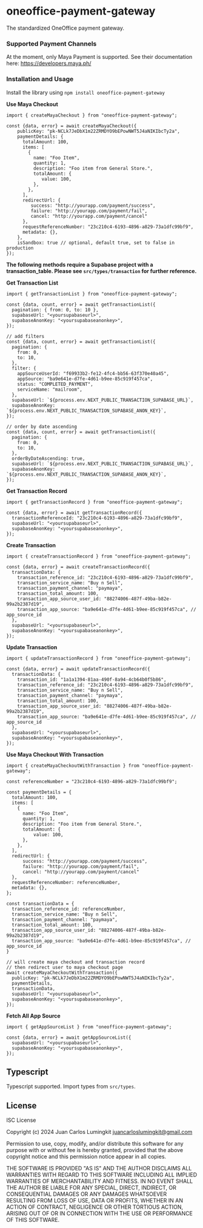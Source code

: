 # oneoffice-payment-gateway

The standardized OneOffice payment gateway.


### Supported Payment Channels

At the moment, only Maya Payment is supported. See their documentation here: https://developers.maya.ph/

### Installation and Usage

Install the library using `npm install oneoffice-payment-gateway`

**Use Maya Checkout**
```
import { createMayaCheckout } from "oneoffice-payment-gateway";

const {data, error} = await createMayaCheckout({
    publicKey: "pk-NCLk7JeDbX1m22ZRMDYO9bEPowNWT5J4aNIKIbcTy2a",
    paymentDetails: {
      totalAmount: 100,
      items: [
        {
          name: "Foo Item",
          quantity: 1,
          description: "Foo item from General Store.",
          totalAmount: {
             value: 100,
          },
        },
      ],
      redirectUrl: {
         success: "http://yourapp.com/payment/success",
         failure: "http://yourapp.com/payment/fail",
         cancel: "http://yourapp.com/payment/cancel"
      },
      requestReferenceNumber: "23c210c4-6193-4896-a829-73a1dfc99bf9",
      metadata: {},
    },
    isSandbox: true // optional, default true, set to false in production
});
```

**The following methods require a Supabase project with a transaction_table. Please see `src/types/transaction` for further reference.**

**Get Transaction List**
```
import { getTransactionList } from "oneoffice-payment-gateway";

const {data, count, error} = await getTransactionList({
  pagination: { from: 0, to: 10 },
  supabaseUrl: "<yoursupabaseurl>",
  supabaseAnonKey: "<yoursupabaseanonkey>",
});

// add filters
const {data, count, error} = await getTransactionList({
  pagination: {
    from: 0,
    to: 10,
  },
  filter: {
    appSourceUserId: "f69933b2-fe12-4fc4-bb56-63f370e40a45",
    appSource: "ba9e641e-d7fe-4d61-b9ee-85c919f457ca",
    status: "COMPLETED_PAYMENT",
    serviceName: "mailroom",
  },
  supabaseUrl: `${process.env.NEXT_PUBLIC_TRANSACTION_SUPABASE_URL}`,
  supabaseAnonKey: `${process.env.NEXT_PUBLIC_TRANSACTION_SUPABASE_ANON_KEY}`,
});

// order by date ascending
const {data, count, error} = await getTransactionList({
  pagination: {
    from: 0,
    to: 10,
  },
  orderByDateAscending: true,
  supabaseUrl: `${process.env.NEXT_PUBLIC_TRANSACTION_SUPABASE_URL}`,
  supabaseAnonKey: `${process.env.NEXT_PUBLIC_TRANSACTION_SUPABASE_ANON_KEY}`,
});
```

**Get Transaction Record**
```
import { getTransactionRecord } from "oneoffice-payment-gateway";

const {data, error} = await getTransactionRecord({
  transactionReferenceId: "23c210c4-6193-4896-a829-73a1dfc99bf9",
  supabaseUrl: "<yoursupabaseurl>",
  supabaseAnonKey: "<yoursupabaseanonkey>",
});
```

**Create Transaction**
```
import { createTransactionRecord } from "oneoffice-payment-gateway";

const {data, error} = await createTransactionRecord({
  transactionData: {
    transaction_reference_id: "23c210c4-6193-4896-a829-73a1dfc99bf9",
    transaction_service_name: "Buy n Sell",
    transaction_payment_channel: "paymaya",
    transaction_total_amount: 100,
    transaction_app_source_user_id: "88274006-487f-49ba-b82e-99a2b2387d19",
    transaction_app_source: "ba9e641e-d7fe-4d61-b9ee-85c919f457ca", // app_source_id
  },
  supabaseUrl: "<yoursupabaseurl>",
  supabaseAnonKey: "<yoursupabaseanonkey>",
});
```

**Update Transaction**
```
import { updateTransactionRecord } from "oneoffice-payment-gateway";

const {data, error} = await updateTransactionRecord({
  transactionData: {
    transaction_id: "1a1a1394-81aa-490f-8a94-4cb64b0f5b86",
    transaction_reference_id: "23c210c4-6193-4896-a829-73a1dfc99bf9",
    transaction_service_name: "Buy n Sell",
    transaction_payment_channel: "paymaya",
    transaction_total_amount: 100,
    transaction_app_source_user_id: "88274006-487f-49ba-b82e-99a2b2387d19",
    transaction_app_source: "ba9e641e-d7fe-4d61-b9ee-85c919f457ca", // app_source_id
  },
  supabaseUrl: "<yoursupabaseurl>",
  supabaseAnonKey: "<yoursupabaseanonkey>",
});
```

**Use Maya Checkout With Transaction**
```
import { createMayaCheckoutWithTransaction } from "oneoffice-payment-gateway";

const referenceNumber = "23c210c4-6193-4896-a829-73a1dfc99bf9";

const paymentDetails = {
  totalAmount: 100,
  items: [
    {
      name: "Foo Item",
      quantity: 1,
      description: "Foo item from General Store.",
      totalAmount: {
          value: 100,
      },
    },
  ],
  redirectUrl: {
      success: "http://yourapp.com/payment/success",
      failure: "http://yourapp.com/payment/fail",
      cancel: "http://yourapp.com/payment/cancel"
  },
  requestReferenceNumber: referenceNumber,
  metadata: {},
};

const transactionData = {
  transaction_reference_id: referenceNumber,
  transaction_service_name: "Buy n Sell",
  transaction_payment_channel: "paymaya",
  transaction_total_amount: 100,
  transaction_app_source_user_id: "88274006-487f-49ba-b82e-99a2b2387d19",
  transaction_app_source: "ba9e641e-d7fe-4d61-b9ee-85c919f457ca", // app_source_id
}

// will create maya checkout and transaction record
// then redirect user to maya checkout page
await createMayaCheckoutWithTransaction({
  publicKey: "pk-NCLk7JeDbX1m22ZRMDYO9bEPowNWT5J4aNIKIbcTy2a",
  paymentDetails,
  transactionData,
  supabaseUrl: "<yoursupabaseurl>",
  supabaseAnonKey: "<yoursupabaseanonkey>",
});
```

**Fetch All App Source**
```
import { getAppSourceList } from "oneoffice-payment-gateway";

const {data, error} = await getAppSourceList({
  supabaseUrl: "<yoursupabaseurl>",
  supabaseAnonKey: "<yoursupabaseanonkey>",
});
```

## Typescript

Typescript supported. Import types from `src/types`.

## License

ISC License

Copyright (c) 2024  Juan Carlos Lumingkit <juancarloslumingkit@gmail.com>

Permission to use, copy, modify, and/or distribute this software for any purpose with or without fee is hereby granted, provided that the above copyright notice and this permission notice appear in all copies.

THE SOFTWARE IS PROVIDED "AS IS" AND THE AUTHOR DISCLAIMS ALL WARRANTIES WITH REGARD TO THIS SOFTWARE INCLUDING ALL IMPLIED WARRANTIES OF MERCHANTABILITY AND FITNESS. IN NO EVENT SHALL THE AUTHOR BE LIABLE FOR ANY SPECIAL, DIRECT, INDIRECT, OR CONSEQUENTIAL DAMAGES OR ANY DAMAGES WHATSOEVER RESULTING FROM LOSS OF USE, DATA OR PROFITS, WHETHER IN AN ACTION OF CONTRACT, NEGLIGENCE OR OTHER TORTIOUS ACTION, ARISING OUT OF OR IN CONNECTION WITH THE USE OR PERFORMANCE OF THIS SOFTWARE.

